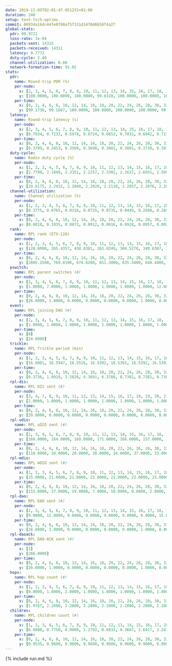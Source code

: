 ```yaml
---
date: 2019-11-05T02:01:47.051231+01:00
duration: 240
setup: test-tsch-optims
commit: 86934a16dc44fe0f90af5f151d1478d6658f4a27
global-stats:
  pdr: 99.9721
  loss-rate: 3e-04
  packets-sent: 14315
  packets-received: 14311
  latency: 0.7772
  duty-cycle: 2.40
  channel-utilization: 0.08
  network-formation-time: 91.02
stats:
  pdr:
    name: Round-trip PDR (%)
    per-node:
      x: [2, 3, 4, 5, 6, 7, 8, 9, 10, 11, 12, 13, 14, 15, 16, 17, 18, 19, 20, 21, 22, 23, 24, 25]
      y: [100.0000, 100.0000, 100.0000, 99.8328, 100.0000, 100.0000, 100.0000, 100.0000, 100.0000, 100.0000, 100.0000, 100.0000, 100.0000, 100.0000, 100.0000, 100.0000, 100.0000, 100.0000, 100.0000, 100.0000, 100.0000, 100.0000, 100.0000, 99.4907]
    per-time:
      x: [0, 2, 4, 6, 8, 10, 12, 14, 16, 18, 20, 22, 24, 26, 28, 30, 32, 34, 36, 38, 40, 42, 44, 46, 48, 50, 52, 54, 56, 58, 60, 62, 64, 66, 68, 70, 72, 74, 76, 78, 80, 82, 84, 86, 88, 90, 92, 94, 96, 98, 100, 102, 104, 106, 108, 110, 112, 114, 116, 118, 120, 122, 124, 126, 128, 130, 132, 134, 136, 138, 140, 142, 144, 146, 148, 150, 152, 154, 156, 158, 160, 162, 164, 166, 168, 170, 172, 174, 176, 178, 180, 182, 184, 186, 188, 190, 192, 194, 196, 198, 200, 202, 204, 206, 208, 210, 212, 214, 216, 218, 220, 222, 224, 226, 228, 230, 232, 234, 236, 238, 240]
      y: [99.1736, 99.1667, 100.0000, 100.0000, 100.0000, 100.0000, 99.1667, 100.0000, 100.0000, 100.0000, 100.0000, 100.0000, 100.0000, 100.0000, 100.0000, 100.0000, 100.0000, 100.0000, 100.0000, 100.0000, 100.0000, 100.0000, 100.0000, 100.0000, 100.0000, 100.0000, 100.0000, 100.0000, 100.0000, 100.0000, 100.0000, 100.0000, 100.0000, 100.0000, 100.0000, 100.0000, 100.0000, 100.0000, 100.0000, 100.0000, 100.0000, 100.0000, 100.0000, 100.0000, 100.0000, 100.0000, 100.0000, 100.0000, 100.0000, 100.0000, 100.0000, 100.0000, 100.0000, 100.0000, 100.0000, 100.0000, 100.0000, 100.0000, 100.0000, 100.0000, 100.0000, 100.0000, 100.0000, 100.0000, 100.0000, 100.0000, 100.0000, 100.0000, 100.0000, 100.0000, 100.0000, 100.0000, 100.0000, 100.0000, 100.0000, 100.0000, 100.0000, 99.1667, 100.0000, 100.0000, 100.0000, 100.0000, 100.0000, 100.0000, 100.0000, 100.0000, 100.0000, 100.0000, 100.0000, 100.0000, 100.0000, 100.0000, 100.0000, 100.0000, 100.0000, 100.0000, 100.0000, 100.0000, 100.0000, 100.0000, 100.0000, 100.0000, 100.0000, 100.0000, 100.0000, 100.0000, 100.0000, 100.0000, 100.0000, 100.0000, 100.0000, 100.0000, 100.0000, 100.0000, 100.0000, 100.0000, 100.0000, 100.0000, 100.0000, 100.0000, null]
  latency:
    name: Round-trip latency (s)
    per-node:
      x: [2, 3, 4, 5, 6, 7, 8, 9, 10, 11, 12, 13, 14, 15, 16, 17, 18, 19, 20, 21, 22, 23, 24, 25]
      y: [0.7034, 0.7132, 0.5978, 0.6724, 0.6653, 0.7031, 0.6942, 0.7173, 0.7099, 0.6970, 0.6893, 0.7642, 0.8719, 0.7881, 0.7702, 0.7638, 0.8083, 0.8441, 0.8612, 0.8471, 0.8680, 1.0059, 0.9824, 0.9429]
    per-time:
      x: [0, 2, 4, 6, 8, 10, 12, 14, 16, 18, 20, 22, 24, 26, 28, 30, 32, 34, 36, 38, 40, 42, 44, 46, 48, 50, 52, 54, 56, 58, 60, 62, 64, 66, 68, 70, 72, 74, 76, 78, 80, 82, 84, 86, 88, 90, 92, 94, 96, 98, 100, 102, 104, 106, 108, 110, 112, 114, 116, 118, 120, 122, 124, 126, 128, 130, 132, 134, 136, 138, 140, 142, 144, 146, 148, 150, 152, 154, 156, 158, 160, 162, 164, 166, 168, 170, 172, 174, 176, 178, 180, 182, 184, 186, 188, 190, 192, 194, 196, 198, 200, 202, 204, 206, 208, 210, 212, 214, 216, 218, 220, 222, 224, 226, 228, 230, 232, 234, 236, 238, 240]
      y: [0.3799, 0.3453, 0.3589, 0.3690, 0.3881, 0.3881, 0.3738, 0.3812, 0.3630, 0.3774, 0.3345, 0.3720, 0.3331, 0.4003, 0.3927, 0.4066, 0.3784, 0.3864, 0.3786, 0.3942, 0.3497, 0.3589, 0.3666, 0.3391, 0.3069, 0.3292, 0.3684, 0.3790, 0.3904, 0.3703, 0.3903, 0.3541, 0.3624, 0.3395, 0.3562, 0.4070, 0.3608, 0.3218, 0.3362, 0.3561, 0.3458, 0.3415, 0.3791, 0.3670, 0.3423, 0.3673, 0.3437, 0.4779, 0.3887, 0.3581, 0.3281, 0.3569, 0.3744, 0.5888, 0.5349, 0.6024, 0.3906, 0.3627, 0.4233, 0.7752, 0.9818, 0.7270, 0.6072, 0.5317, 0.4578, 0.8374, 1.2941, 1.1029, 0.8362, 0.5958, 0.6589, 0.9243, 1.3054, 1.2884, 1.2321, 1.0635, 0.8353, 0.9427, 1.2944, 1.3180, 1.2841, 1.3127, 1.2286, 1.1853, 1.2855, 1.2676, 1.2476, 1.2814, 1.2763, 1.2454, 1.2953, 1.3156, 1.3304, 1.3725, 1.3173, 1.3135, 1.3100, 1.3090, 1.3158, 1.2892, 1.3026, 1.2990, 1.2994, 1.2809, 1.3041, 1.2928, 1.3024, 1.3109, 1.2989, 1.3090, 1.2986, 1.2988, 1.3026, 1.3077, 1.2740, 1.2959, 1.2858, 1.2768, 1.2816, 1.2961, null]
  duty-cycle:
    name: Radio duty cycle (%)
    per-node:
      x: [1, 2, 3, 4, 5, 6, 7, 8, 9, 10, 11, 12, 13, 14, 15, 16, 17, 18, 19, 20, 21, 22, 23, 24, 25]
      y: [2.7798, 2.1849, 2.3351, 2.2257, 2.3302, 2.1637, 2.6931, 2.5091, 2.3154, 2.2327, 2.3065, 2.2987, 2.5032, 2.2912, 2.4848, 2.4456, 2.4855, 2.5375, 2.4643, 2.4757, 2.2996, 2.6399, 2.5263, 2.4938, 2.4801]
    per-time:
      x: [0, 2, 4, 6, 8, 10, 12, 14, 16, 18, 20, 22, 24, 26, 28, 30, 32, 34, 36, 38, 40, 42, 44, 46, 48, 50, 52, 54, 56, 58, 60, 62, 64, 66, 68, 70, 72, 74, 76, 78, 80, 82, 84, 86, 88, 90, 92, 94, 96, 98, 100, 102, 104, 106, 108, 110, 112, 114, 116, 118, 120, 122, 124, 126, 128, 130, 132, 134, 136, 138, 140, 142, 144, 146, 148, 150, 152, 154, 156, 158, 160, 162, 164, 166, 168, 170, 172, 174, 176, 178, 180, 182, 184, 186, 188, 190, 192, 194, 196, 198, 200, 202, 204, 206, 208, 210, 212, 214, 216, 218, 220, 222, 224, 226, 228, 230, 232, 234, 236, 238]
      y: [29.6175, 2.2432, 2.2048, 2.2020, 2.2110, 2.2057, 2.2076, 2.2093, 2.2069, 2.1895, 2.1911, 2.1799, 2.2006, 2.1872, 2.2590, 2.2345, 2.2442, 2.2114, 2.2214, 2.2134, 2.2330, 2.2059, 2.1872, 2.2064, 2.1975, 2.1565, 2.1741, 2.2132, 2.2071, 2.2003, 2.1830, 2.1811, 2.1970, 2.1971, 2.1662, 2.1720, 2.1942, 2.1818, 2.2044, 2.1911, 2.2185, 2.2110, 2.2312, 2.2167, 2.2125, 2.1941, 2.1902, 2.2107, 2.2010, 2.1948, 2.1930, 2.1998, 2.1991, 2.1736, 2.1693, 2.2009, 2.2051, 2.2031, 2.1951, 2.2036, 2.1894, 2.1963, 2.2038, 2.2020, 2.1952, 2.2269, 2.2118, 2.1917, 2.1944, 2.1957, 2.1942, 2.2166, 2.1687, 2.1800, 2.1860, 2.2007, 2.2109, 2.1984, 2.1916, 2.1965, 2.1928, 2.1699, 2.1582, 2.1906, 2.1787, 2.1976, 2.1736, 2.1868, 2.1825, 2.1929, 2.1813, 2.2093, 2.2124, 2.2262, 2.2267, 2.2087, 2.1916, 2.1895, 2.1786, 2.2036, 2.2054, 2.1897, 2.1911, 2.1733, 2.1812, 2.1717, 2.1796, 2.3855, 2.3305, 2.2546, 2.2068, 2.1908, 2.1858, 2.1903, 2.1790, 2.1812, 2.1790, 2.1598, 2.1829, 2.1776]
  channel-utilization:
    name: Channel utilization (%)
    per-node:
      x: [1, 2, 3, 4, 5, 6, 7, 8, 9, 10, 11, 12, 13, 14, 15, 16, 17, 18, 19, 20, 21, 22, 23, 24, 25]
      y: [0.3775, 0.0765, 0.0316, 0.0725, 0.0735, 0.0449, 0.2898, 0.2048, 0.0327, 0.0404, 0.0390, 0.0756, 0.0600, 0.0325, 0.1351, 0.1497, 0.1315, 0.0865, 0.0495, 0.0586, 0.0539, 0.0314, 0.0309, 0.0317, 0.0340]
    per-time:
      x: [0, 2, 4, 6, 8, 10, 12, 14, 16, 18, 20, 22, 24, 26, 28, 30, 32, 34, 36, 38, 40, 42, 44, 46, 48, 50, 52, 54, 56, 58, 60, 62, 64, 66, 68, 70, 72, 74, 76, 78, 80, 82, 84, 86, 88, 90, 92, 94, 96, 98, 100, 102, 104, 106, 108, 110, 112, 114, 116, 118, 120, 122, 124, 126, 128, 130, 132, 134, 136, 138, 140, 142, 144, 146, 148, 150, 152, 154, 156, 158, 160, 162, 164, 166, 168, 170, 172, 174, 176, 178, 180, 182, 184, 186, 188, 190, 192, 194, 196, 198, 200, 202, 204, 206, 208, 210, 212, 214, 216, 218, 220, 222, 224, 226, 228, 230, 232, 234, 236, 238]
      y: [0.0818, 0.1035, 0.0873, 0.0912, 0.0916, 0.0928, 0.0957, 0.0921, 0.0908, 0.0893, 0.0860, 0.0885, 0.0927, 0.0888, 0.1094, 0.0979, 0.1040, 0.0927, 0.0961, 0.0952, 0.0971, 0.0914, 0.0857, 0.0937, 0.0859, 0.0767, 0.0838, 0.0992, 0.0989, 0.0944, 0.0894, 0.0892, 0.0933, 0.0906, 0.0830, 0.0863, 0.0928, 0.0898, 0.0926, 0.0904, 0.0932, 0.0908, 0.0994, 0.0931, 0.0919, 0.0903, 0.0899, 0.0957, 0.0932, 0.0892, 0.0869, 0.0908, 0.0929, 0.0825, 0.0818, 0.0887, 0.0922, 0.0909, 0.0903, 0.0901, 0.0888, 0.0880, 0.0948, 0.0959, 0.0919, 0.1012, 0.0933, 0.0870, 0.0886, 0.0877, 0.0881, 0.0956, 0.0842, 0.0865, 0.0873, 0.0899, 0.0930, 0.0908, 0.0879, 0.0890, 0.0896, 0.0838, 0.0776, 0.0874, 0.0815, 0.0886, 0.0801, 0.0846, 0.0837, 0.0882, 0.0853, 0.0942, 0.0951, 0.0991, 0.1009, 0.0928, 0.0884, 0.0884, 0.0848, 0.0936, 0.0931, 0.0863, 0.0871, 0.0812, 0.0838, 0.0829, 0.0853, 0.1823, 0.0875, 0.0399, 0.0283, 0.0867, 0.0860, 0.0889, 0.0855, 0.0853, 0.0862, 0.0787, 0.0849, 0.0824]
  rank:
    name: RPL rank (ETX-128)
    per-node:
      x: [1, 2, 3, 4, 5, 6, 7, 8, 9, 10, 11, 12, 13, 14, 15, 16, 17, 18, 19, 20, 21, 22, 23, 24, 25]
      y: [128.0000, 265.4357, 438.8381, 263.0249, 304.5270, 349.6307, 300.6141, 395.1577, 586.6984, 495.4268, 508.2840, 463.4050, 500.8512, 629.6440, 570.4016, 605.0906, 500.5000, 938.1760, 1008.6057, 766.2186, 697.3853, 830.2289, 909.4286, 894.6160, 888.2358]
    per-time:
      x: [0, 2, 4, 6, 8, 10, 12, 14, 16, 18, 20, 22, 24, 26, 28, 30, 32, 34, 36, 38, 40, 42, 44, 46, 48, 50, 52, 54, 56, 58, 60, 62, 64, 66, 68, 70, 72, 74, 76, 78, 80, 82, 84, 86, 88, 90, 92, 94, 96, 98, 100, 102, 104, 106, 108, 110, 112, 114, 116, 118, 120, 122, 124, 126, 128, 130, 132, 134, 136, 138, 140, 142, 144, 146, 148, 150, 152, 154, 156, 158, 160, 162, 164, 166, 168, 170, 172, 174, 176, 178, 180, 182, 184, 186, 188, 190, 192, 194, 196, 198, 200, 202, 204, 206, 208, 210, 212, 214, 216, 218, 220, 222, 224, 226, 228, 230, 232, 234, 236, 238]
      y: [2805.2500, 769.0196, 674.6200, 651.3000, 635.5400, 648.4800, 680.6275, 601.4200, 618.9200, 609.5000, 606.5000, 615.6600, 595.9615, 586.5769, 595.9231, 567.5400, 560.0588, 553.5000, 553.2200, 547.2000, 536.2549, 548.3800, 585.0588, 602.9400, 603.9038, 602.6400, 583.6667, 579.4815, 566.6800, 563.5882, 549.8627, 543.2400, 571.3400, 587.5000, 585.6400, 583.3333, 611.0000, 598.0566, 588.0556, 558.9808, 582.0400, 576.1600, 601.8824, 560.2000, 546.8846, 538.6200, 542.3333, 532.7400, 535.8077, 525.8800, 520.1200, 523.0600, 527.4706, 517.5600, 519.8600, 514.9412, 523.6731, 544.0980, 522.8431, 520.2800, 540.5000, 561.8824, 541.3529, 555.6400, 563.5283, 551.5849, 550.2200, 548.8800, 553.4314, 554.1765, 549.1000, 555.0566, 548.1765, 533.0588, 533.0769, 529.0000, 539.3000, 532.7000, 534.3800, 543.1818, 520.8600, 533.3208, 554.2549, 572.1000, 568.9608, 548.5098, 546.7692, 536.0400, 537.2308, 535.8824, 532.1667, 527.3019, 521.1346, 517.6078, 510.4400, 521.1200, 520.9600, 517.4118, 513.5882, 517.1176, 523.7963, 518.5179, 507.8800, 495.7600, 502.8800, 506.7400, 515.8039, 515.6200, 702.2275, 665.4982, 638.2157, 606.7615, 480.0200, 481.8824, 484.3922, 480.9804, 488.2115, 479.1373, 473.0784, 476.1800]
  pswitch:
    name: RPL parent switches (#)
    per-node:
      x: [2, 3, 4, 5, 6, 7, 8, 9, 10, 11, 12, 13, 14, 15, 16, 17, 18, 19, 20, 21, 22, 23, 24, 25]
      y: [1.0000, 7.0000, 1.0000, 1.0000, 1.0000, 1.0000, 1.0000, 12.0000, 6.0000, 3.0000, 2.0000, 2.0000, 10.0000, 9.0000, 14.0000, 2.0000, 10.0000, 6.0000, 7.0000, 7.0000, 10.0000, 6.0000, 11.0000, 7.0000]
    per-time:
      x: [0, 2, 4, 6, 8, 10, 12, 14, 16, 18, 20, 22, 24, 26, 28, 30, 32, 34, 36, 38, 40, 42, 44, 46, 48, 50, 52, 54, 56, 58, 60, 62, 64, 66, 68, 70, 72, 74, 76, 78, 80, 82, 84, 86, 88, 90, 92, 94, 96, 98, 100, 102, 104, 106, 108, 110, 112, 114, 116, 118, 120, 122, 124, 126, 128, 130, 132, 134, 136, 138, 140, 142, 144, 146, 148, 150, 152, 154, 156, 158, 160, 162, 164, 166, 168, 170, 172, 174, 176, 178, 180, 182, 184, 186, 188, 190, 192, 194, 196, 198, 200, 202, 204, 206, 208, 210, 212, 214, 216, 218, 220, 222, 224, 226, 228, 230, 232, 234, 236]
      y: [26.0000, 1.0000, 0.0000, 0.0000, 0.0000, 0.0000, 1.0000, 0.0000, 0.0000, 0.0000, 0.0000, 0.0000, 2.0000, 2.0000, 2.0000, 0.0000, 1.0000, 0.0000, 0.0000, 0.0000, 1.0000, 0.0000, 1.0000, 0.0000, 2.0000, 0.0000, 1.0000, 4.0000, 0.0000, 1.0000, 1.0000, 0.0000, 0.0000, 0.0000, 0.0000, 1.0000, 0.0000, 3.0000, 4.0000, 2.0000, 0.0000, 0.0000, 1.0000, 0.0000, 2.0000, 0.0000, 1.0000, 0.0000, 2.0000, 0.0000, 0.0000, 0.0000, 1.0000, 0.0000, 0.0000, 1.0000, 2.0000, 1.0000, 1.0000, 0.0000, 0.0000, 1.0000, 1.0000, 0.0000, 3.0000, 3.0000, 0.0000, 0.0000, 1.0000, 1.0000, 0.0000, 3.0000, 1.0000, 1.0000, 2.0000, 0.0000, 0.0000, 0.0000, 0.0000, 5.0000, 0.0000, 3.0000, 1.0000, 0.0000, 1.0000, 1.0000, 2.0000, 0.0000, 2.0000, 1.0000, 4.0000, 3.0000, 2.0000, 1.0000, 0.0000, 0.0000, 0.0000, 1.0000, 1.0000, 1.0000, 4.0000, 6.0000, 0.0000, 0.0000, 0.0000, 0.0000, 1.0000, 0.0000, 1.0000, 3.0000, 0.0000, 1.0000, 0.0000, 1.0000, 1.0000, 1.0000, 2.0000, 1.0000, 1.0000]
  event:
    name: RPL joining DAG (#)
    per-node:
      x: [2, 3, 4, 5, 6, 7, 8, 9, 10, 11, 12, 13, 14, 15, 16, 17, 18, 19, 20, 21, 22, 23, 24, 25]
      y: [1.0000, 1.0000, 1.0000, 1.0000, 1.0000, 1.0000, 1.0000, 1.0000, 1.0000, 1.0000, 1.0000, 1.0000, 1.0000, 1.0000, 1.0000, 1.0000, 1.0000, 1.0000, 1.0000, 1.0000, 1.0000, 1.0000, 1.0000, 1.0000]
    per-time:
      x: [0]
      y: [24.0000]
  trickle:
    name: RPL Trickle period (min)
    per-node:
      x: [1, 2, 3, 4, 5, 6, 7, 8, 9, 10, 11, 12, 13, 14, 15, 16, 17, 18, 19, 20, 21, 22, 23, 24, 25]
      y: [16.6081, 16.5947, 16.5526, 16.5392, 16.5392, 16.5392, 16.5392, 15.7484, 16.5709, 16.5494, 16.5374, 16.5431, 16.5335, 16.5031, 16.5606, 16.5786, 16.5335, 16.5566, 16.5416, 16.5454, 17.3326, 16.6044, 16.4704, 16.5915, 16.6127]
    per-time:
      x: [0, 2, 4, 6, 8, 10, 12, 14, 16, 18, 20, 22, 24, 26, 28, 30, 32, 34, 36, 38, 40, 42, 44, 46, 48, 50, 52, 54, 56, 58, 60, 62, 64, 66, 68, 70, 72, 74, 76, 78, 80, 82, 84, 86, 88, 90, 92, 94, 96, 98, 100, 102, 104, 106, 108, 110, 112, 114, 116, 118, 120, 122, 124, 126, 128, 130, 132, 134, 136, 138, 140, 142, 144, 146, 148, 150, 152, 154, 156, 158, 160, 162, 164, 166, 168, 170, 172, 174, 176, 178, 180, 182, 184, 186, 188, 190, 192, 194, 196, 198, 200, 202, 204, 206, 208, 210, 212, 214, 216, 218, 220, 222, 224, 226, 228, 230, 232, 234, 236, 238]
      y: [0.3736, 1.9918, 3.5826, 4.3691, 6.3788, 8.7381, 8.7381, 8.7381, 9.0877, 17.3015, 17.4763, 17.4763, 17.4763, 17.4763, 17.4763, 17.4763, 17.4763, 17.4763, 17.4763, 17.4763, 17.4763, 17.4763, 17.4763, 17.4763, 17.4763, 17.4763, 17.4763, 17.4763, 17.4763, 17.4763, 17.4763, 17.4763, 17.4763, 17.4763, 17.4763, 17.4763, 17.4763, 17.4763, 17.4763, 17.4763, 17.4763, 17.4763, 17.4763, 17.4763, 17.4763, 17.4763, 17.4763, 17.4763, 17.4763, 17.4763, 17.4763, 17.4763, 17.4763, 17.4763, 17.4763, 17.4763, 17.4763, 17.4763, 17.4763, 17.4763, 17.4763, 17.4763, 17.4763, 17.4763, 17.4763, 17.4763, 17.4763, 17.4763, 17.4763, 17.4763, 17.4763, 17.4763, 17.4763, 17.4763, 17.4763, 17.4763, 17.4763, 17.4763, 17.4763, 17.4763, 17.4763, 17.4763, 17.4763, 17.4763, 17.4763, 17.4763, 17.4763, 17.4763, 17.4763, 17.4763, 17.4763, 17.4763, 17.4763, 17.4763, 17.4763, 17.4763, 17.4763, 17.4763, 17.4763, 17.4763, 17.4763, 16.8814, 16.8646, 16.9520, 16.9520, 17.0394, 17.1336, 17.1267, 17.4300, 17.4603, 17.4763, 17.4763, 17.4763, 17.4763, 17.4763, 17.4763, 17.4763, 17.4763, 17.4763, 17.4763]
  rpl-dis:
    name: RPL DIS sent (#)
    per-node:
      x: [3, 4, 7, 8, 9, 10, 11, 12, 13, 14, 15, 16, 17, 18, 19, 20, 21, 22, 23, 24, 25]
      y: [2.0000, 1.0000, 1.0000, 1.0000, 1.0000, 1.0000, 1.0000, 1.0000, 1.0000, 1.0000, 1.0000, 1.0000, 1.0000, 1.0000, 1.0000, 2.0000, 4.0000, 2.0000, 2.0000, 2.0000, 3.0000]
    per-time:
      x: [0, 2, 4, 6, 8, 10, 12, 14, 16, 18, 20, 22, 24, 26, 28, 30, 32, 34, 36, 38, 40, 42, 44, 46, 48, 50, 52, 54, 56, 58, 60, 62, 64, 66, 68, 70, 72, 74, 76, 78, 80, 82, 84, 86, 88, 90, 92, 94, 96, 98, 100, 102, 104, 106, 108, 110, 112, 114, 116, 118, 120, 122, 124, 126, 128, 130, 132, 134, 136, 138, 140, 142, 144, 146, 148, 150, 152, 154, 156, 158, 160, 162, 164, 166, 168, 170, 172, 174, 176, 178, 180, 182, 184, 186, 188, 190, 192, 194, 196, 198, 200, 202, 204, 206, 208, 210, 212, 214, 216, 218, 220]
      y: [29.0000, 0.0000, 0.0000, 0.0000, 0.0000, 0.0000, 0.0000, 0.0000, 0.0000, 0.0000, 0.0000, 0.0000, 0.0000, 0.0000, 0.0000, 0.0000, 0.0000, 0.0000, 0.0000, 0.0000, 0.0000, 0.0000, 0.0000, 0.0000, 0.0000, 0.0000, 0.0000, 0.0000, 0.0000, 0.0000, 0.0000, 0.0000, 0.0000, 0.0000, 0.0000, 0.0000, 0.0000, 0.0000, 0.0000, 0.0000, 0.0000, 0.0000, 0.0000, 0.0000, 0.0000, 0.0000, 0.0000, 0.0000, 0.0000, 0.0000, 0.0000, 0.0000, 0.0000, 0.0000, 0.0000, 0.0000, 0.0000, 0.0000, 0.0000, 0.0000, 0.0000, 0.0000, 0.0000, 0.0000, 0.0000, 0.0000, 0.0000, 0.0000, 0.0000, 0.0000, 0.0000, 0.0000, 0.0000, 0.0000, 0.0000, 0.0000, 0.0000, 0.0000, 0.0000, 0.0000, 0.0000, 0.0000, 0.0000, 0.0000, 0.0000, 0.0000, 0.0000, 0.0000, 0.0000, 0.0000, 0.0000, 0.0000, 0.0000, 0.0000, 0.0000, 0.0000, 0.0000, 0.0000, 0.0000, 0.0000, 0.0000, 0.0000, 0.0000, 0.0000, 0.0000, 0.0000, 0.0000, 0.0000, 0.0000, 1.0000, 1.0000]
  rpl-udio:
    name: RPL uDIO sent (#)
    per-node:
      x: [2, 3, 4, 5, 6, 7, 8, 9, 10, 11, 12, 13, 14, 15, 16, 17, 18, 19, 20, 21, 22, 23, 24, 25]
      y: [168.0000, 164.0000, 160.0000, 171.0000, 166.0000, 157.0000, 162.0000, 165.0000, 169.0000, 161.0000, 165.0000, 171.0000, 167.0000, 155.0000, 168.0000, 170.0000, 156.0000, 162.0000, 155.0000, 182.0000, 169.0000, 170.0000, 163.0000, 168.0000]
    per-time:
      x: [0, 2, 4, 6, 8, 10, 12, 14, 16, 18, 20, 22, 24, 26, 28, 30, 32, 34, 36, 38, 40, 42, 44, 46, 48, 50, 52, 54, 56, 58, 60, 62, 64, 66, 68, 70, 72, 74, 76, 78, 80, 82, 84, 86, 88, 90, 92, 94, 96, 98, 100, 102, 104, 106, 108, 110, 112, 114, 116, 118, 120, 122, 124, 126, 128, 130, 132, 134, 136, 138, 140, 142, 144, 146, 148, 150, 152, 154, 156, 158, 160, 162, 164, 166, 168, 170, 172, 174, 176, 178, 180, 182, 184, 186, 188, 190, 192, 194, 196, 198, 200, 202, 204, 206, 208, 210, 212, 214, 216, 218, 220, 222, 224, 226, 228, 230, 232, 234, 236, 238, 240]
      y: [110.0000, 34.0000, 28.0000, 38.0000, 34.0000, 37.0000, 33.0000, 38.0000, 40.0000, 33.0000, 29.0000, 26.0000, 36.0000, 29.0000, 32.0000, 30.0000, 39.0000, 28.0000, 33.0000, 34.0000, 31.0000, 32.0000, 35.0000, 29.0000, 34.0000, 30.0000, 33.0000, 32.0000, 32.0000, 34.0000, 32.0000, 34.0000, 29.0000, 37.0000, 28.0000, 28.0000, 36.0000, 27.0000, 38.0000, 34.0000, 35.0000, 34.0000, 33.0000, 32.0000, 33.0000, 32.0000, 30.0000, 29.0000, 33.0000, 32.0000, 32.0000, 28.0000, 32.0000, 32.0000, 34.0000, 34.0000, 36.0000, 36.0000, 26.0000, 30.0000, 32.0000, 31.0000, 37.0000, 34.0000, 34.0000, 29.0000, 28.0000, 34.0000, 34.0000, 29.0000, 34.0000, 34.0000, 29.0000, 28.0000, 28.0000, 40.0000, 27.0000, 36.0000, 29.0000, 33.0000, 33.0000, 32.0000, 31.0000, 31.0000, 34.0000, 32.0000, 34.0000, 31.0000, 31.0000, 25.0000, 37.0000, 34.0000, 37.0000, 29.0000, 32.0000, 27.0000, 33.0000, 35.0000, 32.0000, 35.0000, 31.0000, 34.0000, 29.0000, 27.0000, 38.0000, 24.0000, 41.0000, 27.0000, 52.0000, 32.0000, 30.0000, 34.0000, 30.0000, 37.0000, 35.0000, 31.0000, 30.0000, 32.0000, 23.0000, 29.0000, 4.0000]
  rpl-mdio:
    name: RPL mDIO sent (#)
    per-node:
      x: [1, 2, 3, 4, 5, 6, 7, 8, 9, 10, 11, 12, 13, 14, 15, 16, 17, 18, 19, 20, 21, 22, 23, 24, 25]
      y: [25.0000, 21.0000, 21.0000, 22.0000, 22.0000, 22.0000, 23.0000, 28.0000, 21.0000, 21.0000, 21.0000, 21.0000, 20.0000, 21.0000, 21.0000, 20.0000, 21.0000, 21.0000, 21.0000, 22.0000, 25.0000, 20.0000, 24.0000, 20.0000, 20.0000]
    per-time:
      x: [0, 2, 4, 6, 8, 10, 12, 14, 16, 18, 20, 22, 24, 26, 28, 30, 32, 34, 36, 38, 40, 42, 44, 46, 48, 50, 52, 54, 56, 58, 60, 62, 64, 66, 68, 70, 72, 74, 76, 78, 80, 82, 84, 86, 88, 90, 92, 94, 96, 98, 100, 102, 104, 106, 108, 110, 112, 114, 116, 118, 120, 122, 124, 126, 128, 130, 132, 134, 136, 138, 140, 142, 144, 146, 148, 150, 152, 154, 156, 158, 160, 162, 164, 166, 168, 170, 172, 174, 176, 178, 180, 182, 184, 186, 188, 190, 192, 194, 196, 198, 200, 202, 204, 206, 208, 210, 212, 214, 216, 218, 220, 222, 224, 226, 228, 230, 232, 234, 236, 238, 240]
      y: [115.0000, 37.0000, 19.0000, 7.0000, 18.0000, 0.0000, 2.0000, 10.0000, 12.0000, 1.0000, 0.0000, 0.0000, 0.0000, 2.0000, 4.0000, 6.0000, 5.0000, 8.0000, 0.0000, 0.0000, 0.0000, 0.0000, 6.0000, 6.0000, 6.0000, 4.0000, 3.0000, 0.0000, 0.0000, 0.0000, 0.0000, 5.0000, 9.0000, 6.0000, 5.0000, 0.0000, 0.0000, 0.0000, 0.0000, 0.0000, 1.0000, 6.0000, 6.0000, 11.0000, 1.0000, 0.0000, 0.0000, 0.0000, 1.0000, 8.0000, 6.0000, 6.0000, 4.0000, 0.0000, 0.0000, 0.0000, 0.0000, 3.0000, 5.0000, 7.0000, 7.0000, 3.0000, 0.0000, 0.0000, 0.0000, 2.0000, 9.0000, 4.0000, 5.0000, 4.0000, 1.0000, 0.0000, 0.0000, 0.0000, 7.0000, 5.0000, 7.0000, 3.0000, 3.0000, 0.0000, 0.0000, 0.0000, 0.0000, 2.0000, 9.0000, 6.0000, 4.0000, 4.0000, 0.0000, 0.0000, 0.0000, 0.0000, 2.0000, 8.0000, 3.0000, 10.0000, 2.0000, 0.0000, 0.0000, 0.0000, 3.0000, 9.0000, 7.0000, 4.0000, 7.0000, 1.0000, 0.0000, 0.0000, 1.0000, 6.0000, 5.0000, 5.0000, 5.0000, 3.0000, 0.0000, 1.0000, 0.0000, 0.0000, 8.0000, 7.0000, 1.0000]
  rpl-dao:
    name: RPL DAO sent (#)
    per-node:
      x: [2, 3, 4, 5, 6, 7, 8, 9, 10, 11, 12, 13, 14, 15, 16, 17, 18, 19, 20, 21, 22, 23, 24, 25]
      y: [9.0000, 12.0000, 9.0000, 9.0000, 9.0000, 9.0000, 9.0000, 15.0000, 11.0000, 9.0000, 9.0000, 9.0000, 13.0000, 13.0000, 16.0000, 9.0000, 13.0000, 11.0000, 11.0000, 12.0000, 14.0000, 11.0000, 13.0000, 11.0000]
    per-time:
      x: [0, 2, 4, 6, 8, 10, 12, 14, 16, 18, 20, 22, 24, 26, 28, 30, 32, 34, 36, 38, 40, 42, 44, 46, 48, 50, 52, 54, 56, 58, 60, 62, 64, 66, 68, 70, 72, 74, 76, 78, 80, 82, 84, 86, 88, 90, 92, 94, 96, 98, 100, 102, 104, 106, 108, 110, 112, 114, 116, 118, 120, 122, 124, 126, 128, 130, 132, 134, 136, 138, 140, 142, 144, 146, 148, 150, 152, 154, 156, 158, 160, 162, 164, 166, 168, 170, 172, 174, 176, 178, 180, 182, 184, 186, 188, 190, 192, 194, 196, 198, 200, 202, 204, 206, 208, 210, 212, 214, 216, 218, 220, 222, 224, 226, 228, 230, 232, 234, 236]
      y: [26.0000, 1.0000, 0.0000, 0.0000, 0.0000, 0.0000, 1.0000, 0.0000, 0.0000, 0.0000, 0.0000, 0.0000, 2.0000, 2.0000, 16.0000, 2.0000, 2.0000, 0.0000, 0.0000, 0.0000, 2.0000, 0.0000, 1.0000, 0.0000, 2.0000, 0.0000, 3.0000, 5.0000, 12.0000, 1.0000, 2.0000, 0.0000, 0.0000, 0.0000, 1.0000, 1.0000, 0.0000, 3.0000, 6.0000, 2.0000, 0.0000, 1.0000, 7.0000, 4.0000, 2.0000, 1.0000, 1.0000, 0.0000, 2.0000, 0.0000, 1.0000, 2.0000, 4.0000, 1.0000, 0.0000, 2.0000, 6.0000, 7.0000, 1.0000, 0.0000, 1.0000, 1.0000, 2.0000, 0.0000, 4.0000, 4.0000, 1.0000, 1.0000, 1.0000, 1.0000, 2.0000, 10.0000, 2.0000, 1.0000, 2.0000, 0.0000, 1.0000, 0.0000, 2.0000, 6.0000, 2.0000, 3.0000, 1.0000, 0.0000, 1.0000, 9.0000, 3.0000, 1.0000, 2.0000, 1.0000, 4.0000, 3.0000, 2.0000, 2.0000, 2.0000, 1.0000, 0.0000, 1.0000, 2.0000, 7.0000, 6.0000, 4.0000, 0.0000, 0.0000, 1.0000, 1.0000, 2.0000, 1.0000, 3.0000, 4.0000, 0.0000, 1.0000, 1.0000, 5.0000, 6.0000, 2.0000, 2.0000, 1.0000, 2.0000]
  rpl-daoack:
    name: RPL DAO-ACK sent (#)
    per-node:
      x: [1]
      y: [266.0000]
    per-time:
      x: [0, 2, 4, 6, 8, 10, 12, 14, 16, 18, 20, 22, 24, 26, 28, 30, 32, 34, 36, 38, 40, 42, 44, 46, 48, 50, 52, 54, 56, 58, 60, 62, 64, 66, 68, 70, 72, 74, 76, 78, 80, 82, 84, 86, 88, 90, 92, 94, 96, 98, 100, 102, 104, 106, 108, 110, 112, 114, 116, 118, 120, 122, 124, 126, 128, 130, 132, 134, 136, 138, 140, 142, 144, 146, 148, 150, 152, 154, 156, 158, 160, 162, 164, 166, 168, 170, 172, 174, 176, 178, 180, 182, 184, 186, 188, 190, 192, 194, 196, 198, 200, 202, 204, 206, 208, 210, 212, 214, 216, 218, 220, 222, 224, 226, 228, 230, 232, 234, 236]
      y: [26.0000, 1.0000, 0.0000, 0.0000, 0.0000, 0.0000, 1.0000, 0.0000, 0.0000, 0.0000, 0.0000, 0.0000, 2.0000, 2.0000, 17.0000, 2.0000, 1.0000, 0.0000, 0.0000, 0.0000, 2.0000, 0.0000, 1.0000, 0.0000, 2.0000, 0.0000, 3.0000, 5.0000, 12.0000, 1.0000, 2.0000, 0.0000, 0.0000, 0.0000, 1.0000, 1.0000, 0.0000, 3.0000, 6.0000, 2.0000, 0.0000, 1.0000, 7.0000, 4.0000, 2.0000, 1.0000, 1.0000, 0.0000, 2.0000, 0.0000, 1.0000, 2.0000, 4.0000, 1.0000, 0.0000, 2.0000, 6.0000, 7.0000, 1.0000, 0.0000, 1.0000, 1.0000, 2.0000, 0.0000, 4.0000, 4.0000, 1.0000, 1.0000, 1.0000, 1.0000, 2.0000, 10.0000, 2.0000, 1.0000, 2.0000, 0.0000, 1.0000, 0.0000, 2.0000, 7.0000, 1.0000, 3.0000, 1.0000, 0.0000, 1.0000, 9.0000, 3.0000, 1.0000, 2.0000, 1.0000, 4.0000, 3.0000, 2.0000, 2.0000, 2.0000, 1.0000, 0.0000, 1.0000, 2.0000, 7.0000, 6.0000, 4.0000, 0.0000, 0.0000, 1.0000, 1.0000, 2.0000, 1.0000, 3.0000, 4.0000, 0.0000, 1.0000, 1.0000, 5.0000, 6.0000, 2.0000, 2.0000, 1.0000, 2.0000]
  hops:
    name: RPL hop count (#)
    per-node:
      x: [1, 2, 3, 4, 5, 6, 7, 8, 9, 10, 11, 12, 13, 14, 15, 16, 17, 18, 19, 20, 21, 22, 23, 24, 25]
      y: [0.0000, 1.0000, 2.0000, 1.0000, 1.0000, 1.0000, 1.0000, 1.0000, 2.4167, 2.0000, 2.0000, 2.0000, 2.0000, 2.5750, 2.3875, 2.6333, 2.0875, 3.1339, 3.5816, 3.5272, 3.9083, 3.7071, 4.5607, 4.2720, 4.0921]
    per-time:
      x: [0, 2, 4, 6, 8, 10, 12, 14, 16, 18, 20, 22, 24, 26, 28, 30, 32, 34, 36, 38, 40, 42, 44, 46, 48, 50, 52, 54, 56, 58, 60, 62, 64, 66, 68, 70, 72, 74, 76, 78, 80, 82, 84, 86, 88, 90, 92, 94, 96, 98, 100, 102, 104, 106, 108, 110, 112, 114, 116, 118, 120, 122, 124, 126, 128, 130, 132, 134, 136, 138, 140, 142, 144, 146, 148, 150, 152, 154, 156, 158, 160, 162, 164, 166, 168, 170, 172, 174, 176, 178, 180, 182, 184, 186, 188, 190, 192, 194, 196, 198, 200, 202, 204, 206, 208, 210, 212, 214, 216, 218, 220, 222, 224, 226, 228, 230, 232, 234, 236, 238]
      y: [1.9767, 2.2600, 2.2800, 2.2800, 2.2800, 2.2800, 2.2800, 2.2800, 2.2800, 2.2800, 2.2800, 2.2800, 2.1600, 2.2400, 2.6000, 2.6000, 2.5800, 2.5600, 2.5600, 2.5600, 2.4200, 2.2800, 2.3000, 2.3200, 2.2000, 2.2000, 2.2000, 2.3200, 2.3200, 2.3000, 2.2600, 2.2400, 2.2400, 2.2400, 2.2400, 2.2400, 2.2400, 2.2000, 2.1600, 2.2000, 2.4400, 2.4400, 2.4600, 2.4800, 2.4800, 2.4800, 2.4800, 2.4800, 2.4200, 2.4000, 2.4000, 2.4000, 2.4400, 2.4400, 2.4400, 2.4400, 2.4400, 2.4600, 2.5200, 2.5200, 2.5200, 2.5200, 2.4800, 2.4800, 2.4400, 2.3600, 2.3600, 2.3600, 2.3600, 2.3200, 2.3200, 2.2400, 2.2400, 2.2600, 2.3600, 2.4800, 2.4800, 2.4800, 2.4800, 2.5000, 2.3200, 2.2800, 2.2800, 2.2800, 2.2200, 2.1200, 2.1200, 2.1600, 2.1600, 2.1600, 2.4600, 2.5000, 2.5000, 2.5200, 2.5200, 2.5200, 2.5200, 2.4800, 2.4400, 2.4200, 2.3400, 2.2800, 2.2800, 2.2800, 2.2800, 2.2800, 2.2800, 2.3200, 2.3200, 2.3400, 2.3600, 2.3600, 2.3600, 2.3600, 2.3600, 2.3600, 2.2800, 2.2800, 2.2800, 2.2800]
  children:
    name: RPL children count (#)
    per-node:
      x: [1, 2, 3, 4, 5, 6, 7, 8, 9, 10, 11, 12, 13, 14, 15, 16, 17, 18, 19, 20, 21, 22, 23, 24, 25]
      y: [6.0000, 0.7750, 0.0000, 1.2792, 0.6833, 0.3667, 2.6417, 2.2417, 0.0000, 0.2750, 0.1292, 0.4958, 0.3042, 0.0000, 1.8042, 2.2500, 0.9958, 1.7448, 0.3556, 0.9038, 0.7292, 0.0084, 0.0000, 0.0000, 0.0000]
    per-time:
      x: [0, 2, 4, 6, 8, 10, 12, 14, 16, 18, 20, 22, 24, 26, 28, 30, 32, 34, 36, 38, 40, 42, 44, 46, 48, 50, 52, 54, 56, 58, 60, 62, 64, 66, 68, 70, 72, 74, 76, 78, 80, 82, 84, 86, 88, 90, 92, 94, 96, 98, 100, 102, 104, 106, 108, 110, 112, 114, 116, 118, 120, 122, 124, 126, 128, 130, 132, 134, 136, 138, 140, 142, 144, 146, 148, 150, 152, 154, 156, 158, 160, 162, 164, 166, 168, 170, 172, 174, 176, 178, 180, 182, 184, 186, 188, 190, 192, 194, 196, 198, 200, 202, 204, 206, 208, 210, 212, 214, 216, 218, 220, 222, 224, 226, 228, 230, 232, 234, 236, 238]
      y: [0.9535, 0.9600, 0.9600, 0.9600, 0.9600, 0.9600, 0.9600, 0.9600, 0.9600, 0.9600, 0.9600, 0.9600, 0.9600, 0.9600, 0.9600, 0.9600, 0.9600, 0.9600, 0.9600, 0.9600, 0.9600, 0.9600, 0.9600, 0.9600, 0.9600, 0.9600, 0.9600, 0.9600, 0.9600, 0.9600, 0.9600, 0.9600, 0.9600, 0.9600, 0.9600, 0.9600, 0.9600, 0.9600, 0.9600, 0.9600, 0.9600, 0.9600, 0.9600, 0.9600, 0.9600, 0.9600, 0.9600, 0.9600, 0.9600, 0.9600, 0.9600, 0.9600, 0.9600, 0.9600, 0.9600, 0.9600, 0.9600, 0.9600, 0.9600, 0.9600, 0.9600, 0.9600, 0.9600, 0.9600, 0.9600, 0.9600, 0.9600, 0.9600, 0.9600, 0.9600, 0.9600, 0.9600, 0.9600, 0.9600, 0.9600, 0.9600, 0.9600, 0.9600, 0.9600, 0.9600, 0.9600, 0.9600, 0.9600, 0.9600, 0.9600, 0.9600, 0.9600, 0.9600, 0.9600, 0.9600, 0.9600, 0.9600, 0.9600, 0.9600, 0.9600, 0.9600, 0.9600, 0.9600, 0.9600, 0.9600, 0.9600, 0.9600, 0.9600, 0.9600, 0.9600, 0.9600, 0.9600, 0.9600, 0.9600, 0.9600, 0.9600, 0.9600, 0.9600, 0.9600, 0.9600, 0.9600, 0.9600, 0.9600, 0.9600, 0.9600]
---
```


{% include run.md %}
